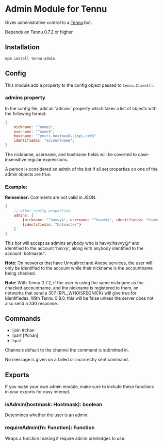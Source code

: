 # Admin Module for Tennu

Gives administrative control to a [Tennu](https://github.com/havvy/tennu) bot.

Depends on Tennu 0.7.2 or higher.

## Installation

`npm install tennu-admin`

## Config

This module add a property to the config object passed to `tennu.Client()`.

### admins property

In the config file, add an 'admins' property which takes a list of objects with the following format:

```javascript
{
    nickname: "^name$",
    username: "^name$",
    hostname: "^your\.hostmask\.isp\.net$"
    identifiedas: "accountname",
}
```

The nickname, username, and hostname fields will be coverted to case-insensitive regular expressions.

A person is considered an admin of the bot if all set properties on one of the admin objects are true.

### Example:

**Remember:** Comments are not valid in JSON.

```javascript
{
    // other config properties
    admins: [
        {nickname: "^havvy$", username: "^havvy$", identifiedas: "havvy"},
        {identifiedas: "botmaster"}
    ]
}
```

This bot will accept as admins anybody who is havvy!havvy@* and identified to the account 'havvy',
along with anybody identified to the account 'botmaster'.

**Note:** On networks that have Unrealircd and Anope services, the user will only be identified to
the account while their nickname is the accountname being checked.

**Note:** With Tennu 0.7.2, if the user is using the same nickname as the checked accountname, and the
nickname is registered to them, on networks that send a 307 (RPL_WHOISREGNICK) will give true for
identifiedas. With Tennu 0.8.0, this will be false unless the server does not also send a 330 response.

## Commands

* !join #chan
* !part [#chan]
* !quit

Channels default to the channel the command is submitted in.

No message is given on a failed or incorrectly sent command.

## Exports

If you make your own admin module, make sure to include these functions in your exports for easy interopt.

### isAdmin(hostmask: Hostmask): boolean

Determines whether the user is an admin.

### requireAdmin(fn: Function): Function

Wraps a function making it require admin priviledges to use.